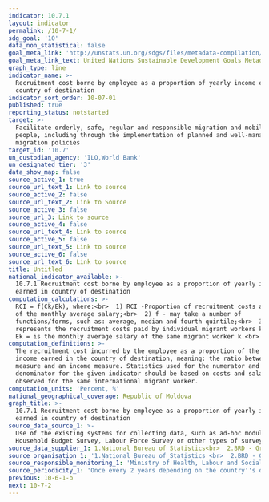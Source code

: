 ```yaml
---
indicator: 10.7.1
layout: indicator
permalink: /10-7-1/
sdg_goal: '10'
data_non_statistical: false
goal_meta_link: 'http://unstats.un.org/sdgs/files/metadata-compilation/Metadata-Goal-10.pdf'
goal_meta_link_text: United Nations Sustainable Development Goals Metadata (pdf 564kB)
graph_type: line
indicator_name: >-
  Recruitment cost borne by employee as a proportion of yearly income earned in
  country of destination
indicator_sort_order: 10-07-01
published: true
reporting_status: notstarted
target: >-
  Facilitate orderly, safe, regular and responsible migration and mobility of
  people, including through the implementation of planned and well-managed
  migration policies
target_id: '10.7'
un_custodian_agency: 'ILO,World Bank'
un_designated_tier: '3'
data_show_map: false
source_active_1: true
source_url_text_1: Link to source
source_active_2: false
source_url_text_2: Link to Source
source_active_3: false
source_url_3: Link to source
source_active_4: false
source_url_text_4: Link to source
source_active_5: false
source_url_text_5: Link to source
source_active_6: false
source_url_text_6: Link to source
title: Untitled
national_indicator_available: >-
  10.7.1 Recruitment cost borne by employee as a proportion of yearly income
  earned in country of destination
computation_calculations: >-
  RCI = f(Ck/Ek), where:<br>  1) RCI -Proportion of recruitment costs abroad out
  of the monthly average salary;<br>  2) f - may take a number of
  functions/forms, such as: average, median and fourth quintile;<br>  3) Ck =
  represents the recruitment costs paid by individual migrant workers k;<br>  4)
  Ek = is the monthly average salary of the same migrant worker k.<br>
computation_definitions: >-
  The recruitment cost incurred by the employee as a proportion of the monthly
  income earned in the country of destination, meaning: the ratio between cost
  measure and an income measure. Statistics used for the numerator and
  denominator for the given indicator should be based on costs and salaries
  observed for the same international migrant worker.
computation_units: 'Percent, %'
national_geographical_coverage: Republic of Moldova
graph_title: >-
  10.7.1 Recruitment cost borne by employee as a proportion of yearly income
  earned in country of destination
source_data_source_1: >-
  Use of the existing systems for collecting data, such as ad-hoc module in
  Household Budget Survey, Labour Force Survey or other types of surveys <br> 
source_data_supplier_1: 1.National Bureau of Statistics<br>  2.BRD - Groupe Société Générale
source_organisation_1: '1.National Bureau of Statistics <br>  2.BRD - Groupe Société Générale<br> '
source_responsible_monitoring_1: 'Ministry of Health, Labour and Social Protection'
source_periodicity_1: 'Once every 2 years depending on the country''s data collection capacity<br> '
previous: 10-6-1-b
next: 10-7-2
---
```

